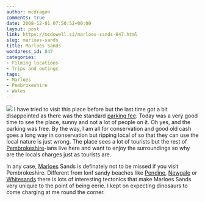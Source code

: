 ```yaml
---
author: mcdragon
comments: true
date: 2008-12-01 07:50:52+00:00
layout: post
link: https://mcdowell.si/marloes-sands-847.html
slug: marloes-sands
title: Marloes Sands
wordpress_id: 847
categories:
- Filming locations
- Trips and outings
tags:
- Marloes
- Pembrokeshire
- Wales
---
```


![](https://img.mcdowell.si/2008/12/marloes_sands.jpg)
I have tried to visit this place before but the last time got a bit disappointed as there was the standard [parking fee](https://en.wikipedia.org/wiki/Parking). Today was a very good time to see the place, sunny and not a lot of people on it. Oh yes, and the parking was free. By the way, I am all for conservation and good old cash goes a long way in conservation but ripping local of so that they can use the local nature is just wrong. The place sees a lot of tourists but the rest of [Pembrokeshire](https://en.wikipedia.org/wiki/Pembrokeshire)-ians live here and want to enjoy the surroundings so why are the locals charges just as tourists are.

In any case, [Marloes](https://en.wikipedia.org/wiki/Marloes) Sands is definately not to be missed if you visit Pembrokeshire. Different from lonf sandy beaches like [Pendine](https://en.wikipedia.org/wiki/Pendine), [Newgale](https://en.wikipedia.org/wiki/Newgale%2C_Pembrokeshire) or [Whitesands](https://en.wikipedia.org/wiki/Whitesands) there is lots of interesting tectonics that make Marloes Sands very uniquie to the point of being eerie. I kept on expecting dinosaurs to come charging at me round the corner.
